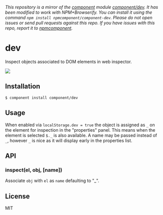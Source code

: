 *This repository is a mirror of the [component](http://component.io) module [component/dev](http://github.com/component/dev). It has been modified to work with NPM+Browserify. You can install it using the command `npm install npmcomponent/component-dev`. Please do not open issues or send pull requests against this repo. If you have issues with this repo, report it to [npmcomponent](https://github.com/airportyh/npmcomponent).*
# dev

  Inspect objects associated to DOM elements in web inspector.

  ![](https://dsz91cxz97a03.cloudfront.net/iXpnS5fQAW.png)

## Installation

    $ component install component/dev

## Usage

  When enabled via `localStorage.dev = true` the object
  is assigned as `_` on the element for inspection in the
  "properties" panel. This means when the element is selected
  `$._` is also available. A name may be passed instead of `_`,
  however `_` is nice as it will display early in the properties list.

## API

### inspect(el, obj, [name])

  Associate `obj` with `el` as `name` defaulting to "_".

## License

  MIT

